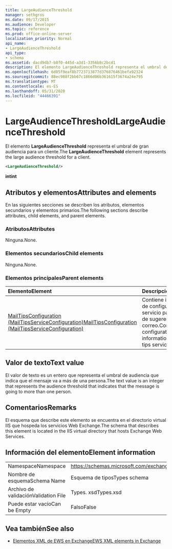 ```yaml
---
title: LargeAudienceThreshold
manager: sethgros
ms.date: 09/17/2015
ms.audience: Developer
ms.topic: reference
ms.prod: office-online-server
localization_priority: Normal
api_name:
- LargeAudienceThreshold
api_type:
- schema
ms.assetid: dacd9db7-b8f0-445d-a3d1-3356b8c2bcd1
description: El elemento LargeAudienceThreshold representa el umbral de gran audiencia para un cliente.
ms.openlocfilehash: 6d85f9eaf8b7723713877d376876461befa92324
ms.sourcegitcommit: 88ec988f2bb67c1866d06b361615f3674a24e795
ms.translationtype: MT
ms.contentlocale: es-ES
ms.lasthandoff: 05/31/2020
ms.locfileid: "44466391"
---
```

# <a name="largeaudiencethreshold"></a><span data-ttu-id="22ba4-103">LargeAudienceThreshold</span><span class="sxs-lookup"><span data-stu-id="22ba4-103">LargeAudienceThreshold</span></span>

<span data-ttu-id="22ba4-104">El elemento **LargeAudienceThreshold** representa el umbral de gran audiencia para un cliente.</span><span class="sxs-lookup"><span data-stu-id="22ba4-104">The **LargeAudienceThreshold** element represents the large audience threshold for a client.</span></span> 
  
```XML
<LargeAudienceThreshold/>
```

 <span data-ttu-id="22ba4-105">**int**</span><span class="sxs-lookup"><span data-stu-id="22ba4-105">**int**</span></span>
## <a name="attributes-and-elements"></a><span data-ttu-id="22ba4-106">Atributos y elementos</span><span class="sxs-lookup"><span data-stu-id="22ba4-106">Attributes and elements</span></span>

<span data-ttu-id="22ba4-107">En las siguientes secciones se describen los atributos, elementos secundarios y elementos primarios.</span><span class="sxs-lookup"><span data-stu-id="22ba4-107">The following sections describe attributes, child elements, and parent elements.</span></span>
  
### <a name="attributes"></a><span data-ttu-id="22ba4-108">Atributos</span><span class="sxs-lookup"><span data-stu-id="22ba4-108">Attributes</span></span>

<span data-ttu-id="22ba4-109">Ninguna.</span><span class="sxs-lookup"><span data-stu-id="22ba4-109">None.</span></span>
  
### <a name="child-elements"></a><span data-ttu-id="22ba4-110">Elementos secundarios</span><span class="sxs-lookup"><span data-stu-id="22ba4-110">Child elements</span></span>

<span data-ttu-id="22ba4-111">Ninguna.</span><span class="sxs-lookup"><span data-stu-id="22ba4-111">None.</span></span>
  
### <a name="parent-elements"></a><span data-ttu-id="22ba4-112">Elementos principales</span><span class="sxs-lookup"><span data-stu-id="22ba4-112">Parent elements</span></span>

|<span data-ttu-id="22ba4-113">**Elemento**</span><span class="sxs-lookup"><span data-stu-id="22ba4-113">**Element**</span></span>|<span data-ttu-id="22ba4-114">**Descripción**</span><span class="sxs-lookup"><span data-stu-id="22ba4-114">**Description**</span></span>|
|:-----|:-----|
|[<span data-ttu-id="22ba4-115">MailTipsConfiguration (MailTipsServiceConfiguration)</span><span class="sxs-lookup"><span data-stu-id="22ba4-115">MailTipsConfiguration (MailTipsServiceConfiguration)</span></span>](mailtipsconfiguration-mailtipsserviceconfiguration.md) <br/> |<span data-ttu-id="22ba4-116">Contiene información de configuración del servicio para el servicio de sugerencias de correo.</span><span class="sxs-lookup"><span data-stu-id="22ba4-116">Contains service configuration information for the mail tips service.</span></span>  <br/> |
   
## <a name="text-value"></a><span data-ttu-id="22ba4-117">Valor de texto</span><span class="sxs-lookup"><span data-stu-id="22ba4-117">Text value</span></span>

<span data-ttu-id="22ba4-118">El valor de texto es un entero que representa el umbral de audiencia que indica que el mensaje va a más de una persona.</span><span class="sxs-lookup"><span data-stu-id="22ba4-118">The text value is an integer that represents the audience threshold that indicates that the message is going to more than one person.</span></span>
  
## <a name="remarks"></a><span data-ttu-id="22ba4-119">Comentarios</span><span class="sxs-lookup"><span data-stu-id="22ba4-119">Remarks</span></span>

<span data-ttu-id="22ba4-120">El esquema que describe este elemento se encuentra en el directorio virtual IIS que hospeda los servicios Web Exchange.</span><span class="sxs-lookup"><span data-stu-id="22ba4-120">The schema that describes this element is located in the IIS virtual directory that hosts Exchange Web Services.</span></span>
  
## <a name="element-information"></a><span data-ttu-id="22ba4-121">Información del elemento</span><span class="sxs-lookup"><span data-stu-id="22ba4-121">Element information</span></span>

|||
|:-----|:-----|
|<span data-ttu-id="22ba4-122">Namespace</span><span class="sxs-lookup"><span data-stu-id="22ba4-122">Namespace</span></span>  <br/> |https://schemas.microsoft.com/exchange/services/2006/types  <br/> |
|<span data-ttu-id="22ba4-123">Nombre de esquema</span><span class="sxs-lookup"><span data-stu-id="22ba4-123">Schema Name</span></span>  <br/> |<span data-ttu-id="22ba4-124">Esquema de tipos</span><span class="sxs-lookup"><span data-stu-id="22ba4-124">Types schema</span></span>  <br/> |
|<span data-ttu-id="22ba4-125">Archivo de validación</span><span class="sxs-lookup"><span data-stu-id="22ba4-125">Validation File</span></span>  <br/> |<span data-ttu-id="22ba4-126">Types. xsd</span><span class="sxs-lookup"><span data-stu-id="22ba4-126">Types.xsd</span></span>  <br/> |
|<span data-ttu-id="22ba4-127">Puede estar vacío</span><span class="sxs-lookup"><span data-stu-id="22ba4-127">Can be Empty</span></span>  <br/> |<span data-ttu-id="22ba4-128">Falso</span><span class="sxs-lookup"><span data-stu-id="22ba4-128">False</span></span>  <br/> |
   
## <a name="see-also"></a><span data-ttu-id="22ba4-129">Vea también</span><span class="sxs-lookup"><span data-stu-id="22ba4-129">See also</span></span>



- [<span data-ttu-id="22ba4-130">Elementos XML de EWS en Exchange</span><span class="sxs-lookup"><span data-stu-id="22ba4-130">EWS XML elements in Exchange</span></span>](ews-xml-elements-in-exchange.md)

